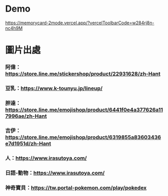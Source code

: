 Demo
===
https://memorycard-2mode.vercel.app/?vercelToolbarCode=w284rj8n-nc4h9M

圖片出處
===
### 阿偉：https://store.line.me/stickershop/product/22931628/zh-Hant
### 豆乳：https://www.k-tounyu.jp/lineup/
### 胖達：https://store.line.me/emojishop/product/6441f0e4a377626a117996ae/zh-Hant
### 吉伊：https://store.line.me/emojishop/product/6319855a83603436e7d1951d/zh-Hant
### 人：https://www.irasutoya.com/
### 日語-動物：https://www.irasutoya.com/
### 神奇寶貝：https://tw.portal-pokemon.com/play/pokedex
